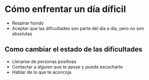 # Cómo enfrentar un día díficil
- Respirar hondo
- Aceptar que las dificultades son parte del día a día, pero no son absolutas

## Como cambiar el estado de las dificultades
- Llenarse de personas positivas
- Contactar a alguien que te apoye y pueda escucharte
- Hablar de lo que te aconcoja
